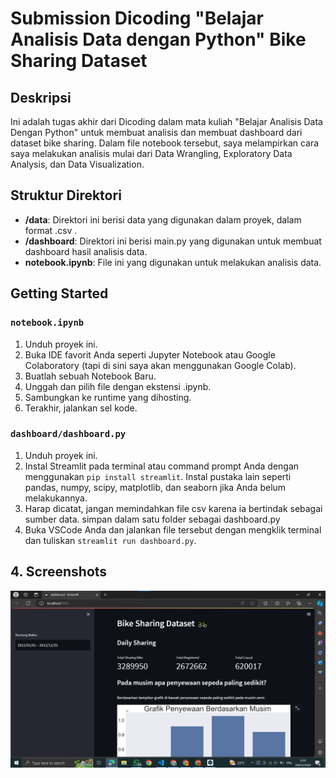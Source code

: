 # Submission Dicoding "Belajar Analisis Data dengan Python" Bike Sharing Dataset

## Deskripsi

Ini adalah tugas akhir dari Dicoding dalam mata kuliah "Belajar Analisis Data Dengan Python" untuk membuat analisis dan membuat dashboard dari dataset bike sharing. Dalam file notebook tersebut, saya melampirkan cara saya melakukan analisis mulai dari Data Wrangling, Exploratory Data Analysis, dan Data Visualization.

## Struktur Direktori

- **/data**: Direktori ini berisi data yang digunakan dalam proyek, dalam format .csv .
- **/dashboard**: Direktori ini berisi main.py yang digunakan untuk membuat dashboard hasil analisis data.
- **notebook.ipynb**: File ini yang digunakan untuk melakukan analisis data.

## Getting Started
### `notebook.ipynb`
1. Unduh proyek ini.
2. Buka IDE favorit Anda seperti Jupyter Notebook atau Google Colaboratory (tapi di sini saya akan menggunakan Google Colab).
3. Buatlah sebuah Notebook Baru.
4. Unggah dan pilih file dengan ekstensi .ipynb.
5. Sambungkan ke runtime yang dihosting.
6. Terakhir, jalankan sel kode.

### `dashboard/dashboard.py`
1. Unduh proyek ini.
2. Instal Streamlit pada terminal atau command prompt Anda dengan menggunakan `pip install streamlit`. Instal pustaka lain seperti pandas, numpy, scipy, matplotlib, dan seaborn jika Anda belum melakukannya.
3. Harap dicatat, jangan memindahkan file csv karena ia bertindak sebagai sumber data. simpan dalam satu folder sebagai dashboard.py
4. Buka VSCode Anda dan jalankan file tersebut dengan mengklik terminal dan tuliskan `streamlit run dashboard.py`.

## 4. Screenshots
![alt text](screenshots/1.png)


